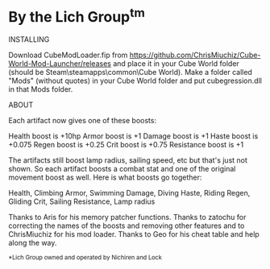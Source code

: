 # By the Lich Group<sup>tm</sup> 

INSTALLING

Download CubeModLoader.fip from https://github.com/ChrisMiuchiz/Cube-World-Mod-Launcher/releases and place it in your Cube World folder (should be Steam\steamapps\common\Cube World). Make a folder called "Mods" (without quotes) in your Cube World folder and put cubegression.dll in that Mods folder.

ABOUT

Each artifact now gives one of these boosts:

Health boost is +10hp
Armor boost is +1
Damage boost is +1
Haste boost is +0.075
Regen boost is +0.25
Crit boost is +0.75
Resistance boost is +1

The artifacts still boost lamp radius, sailing speed, etc but that's just not shown. So each artifact boosts a combat stat and one of the original movement boost as well. Here is what boosts go together:

Health, Climbing
Armor, Swimming
Damage, Diving
Haste, Riding
Regen, Gliding
Crit, Sailing
Resistance, Lamp radius

Thanks to Aris for his memory patcher functions. Thanks to zatochu for correcting the names of the boosts and removing other features and to ChrisMiuchiz for his mod loader. Thanks to Geo for his cheat table and help along the way.


<sup>*Lich Group owned and operated by Nichiren and Lock</sup>
